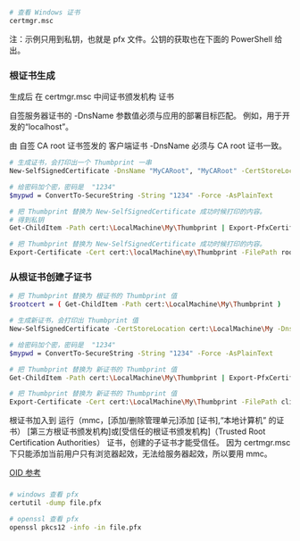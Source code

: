 ﻿# 

```bash
# 查看 Windows 证书
certmgr.msc
```

注：示例只用到私钥，也就是 pfx 文件。公钥的获取也在下面的 PowerShell 给出。

### 根证书生成

生成后 在 certmgr.msc 中间证书颁发机构   证书 

自签服务器证书的 -DnsName 参数值必须与应用的部署目标匹配。 例如，用于开发的“localhost”。

由 自签 CA root 证书签发的 客户端证书 -DnsName 必须与 CA root 证书一致。


```bash
# 生成证书，会打印出一个 Thumbprint 一串
New-SelfSignedCertificate -DnsName "MyCARoot", "MyCARoot" -CertStoreLocation "cert:\LocalMachine\My" -NotAfter (Get-Date).AddYears(20) -FriendlyName "MyCARoot" -KeyUsageProperty All -KeyUsage CertSign, CRLSign, DigitalSignature

# 给密码加个密，密码是  "1234"
$mypwd = ConvertTo-SecureString -String "1234" -Force -AsPlainText

# 把 Thumbprint 替换为 New-SelfSignedCertificate 成功时候打印的内容。
# 得到私钥
Get-ChildItem -Path cert:\LocalMachine\My\Thumbprint | Export-PfxCertificate -FilePath C:\rootca.pfx -Password $mypwd

# 把 Thumbprint 替换为 New-SelfSignedCertificate 成功时候打印的内容。
Export-Certificate -Cert cert:\localMachine\my\Thumbprint -FilePath rootca.crt
```

### 从根证书创建子证书

```bash
# 把 Thumbprint 替换为 根证书的 Thumbprint 值
$rootcert = ( Get-ChildItem -Path cert:\LocalMachine\My\Thumbprint )

# 生成新证书，会打印出 Thumbprint 值
New-SelfSignedCertificate -CertStoreLocation cert:\LocalMachine\My -DnsName "MyCARoot" -Signer $rootcert -NotAfter (Get-Date).AddYears(20) -FriendlyName "User1"

# 给密码加个密，密码是  "1234"
$mypwd = ConvertTo-SecureString -String "1234" -Force -AsPlainText

# 把 Thumbprint 替换为 新证书的 Thumbprint 值
Get-ChildItem -Path cert:\LocalMachine\My\Thumbprint | Export-PfxCertificate -FilePath C:\client.pfx -Password $mypwd

# 把 Thumbprint 替换为 新证书的 Thumbprint 值
Export-Certificate -Cert cert:\LocalMachine\My\Thumbprint -FilePath client.crt
```

根证书加入到 运行（mmc，[添加/删除管理单元]添加 [证书],“本地计算机” 的证书） [第三方根证书颁发机构]或[受信任的根证书颁发机构]（Trusted Root Certification Authorities） 证书，创建的子证书才能受信任。
因为 certmgr.msc 下只能添加当前用户只有浏览器起效，无法给服务器起效，所以要用 mmc。

[OID 参考](https://oidref.com/)


###

```bash
# windows 查看 pfx
certutil -dump file.pfx

# openssl 查看 pfx
openssl pkcs12 -info -in file.pfx
```